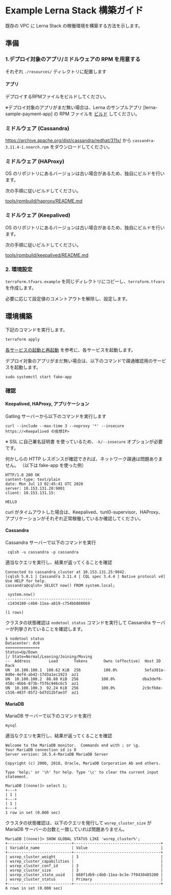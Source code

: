 # Example Lerna Stack 構築ガイド

既存の VPC に Lerna Stack の稼働環境を構築する方法を示します。

## 準備

### 1.デプロイ対象のアプリ/ミドルウェアの RPM を用意する

それぞれ `./resources/` ディレクトリに配置します

#### アプリ
デプロイするRPMファイルをビルドしてください。

※デプロイ対象のアプリがまだ無い場合は、Lerna のサンプルアプリ [lerna-sample-payment-app] の RPM ファイルを [ビルド](https://github.com/lerna-stack/lerna-sample-payment-app/blob/main/docs/%E3%83%91%E3%83%83%E3%82%B1%E3%83%BC%E3%82%B8%E3%83%93%E3%83%AB%E3%83%89%E3%82%AC%E3%82%A4%E3%83%89.md) してください。

### ミドルウェア (Cassandra)
https://archive.apache.org/dist/cassandra/redhat/311x/ から `cassandra-3.11.4-1.noarch.rpm` をダウンロードしてください。

### ミドルウェア (HAProxy)

OS のリポジトリにあるバージョンは古い場合があるため、独自にビルドを行います。

次の手順に従いビルドしてください。

[tools/rpmbuild/haproxy/README.md](../../tools/rpmbuild/haproxy/README.md)

### ミドルウェア (Keepalived)

OS のリポジトリにあるバージョンは古い場合があるため、独自にビルドを行います。

次の手順に従いビルドしてください。

[tools/rpmbuild/keepalived/README.md](../../tools/rpmbuild/keepalived/README.md)

### 2. 環境設定

`terraform.tfvars.example` を同じディレクトリにコピーし、`terraform.tfvars` を作成します。

必要に応じて設定値のコメントアウトを解除し、設定します。

## 環境構築

下記のコマンドを実行します。

```bash
terraform apply
```

[各サービスの起動と再起動](../../docs/ops/各サービスの起動と再起動.md) を参考に、各サービスを起動します。

デプロイ対象のアプリがまだ無い場合は、以下のコマンドで疎通確認用のサービスを起動します。

```
sudo systemctl start fake-app
```

### 確認

#### Keepalived, HAProxy, アプリケーション

Gatling サーバーから以下のコマンドを実行します

```
curl --include --max-time 3 --noproxy '*' --insecure https://<Keepalived の仮想IP>
```

※ SSL に自己署名証明書 を使っているため、`-k/--insecure` オプションが必要です。

何かしらの HTTP レスポンスが確認できれば、ネットワーク疎通は問題ありません。
（以下は fake-app を使った例）

```
HTTP/1.0 200 OK
content-type: text/plain
date: Mon Jul 13 02:45:41 UTC 2020
server: 10.153.131.20:9001
client: 10.153.131.15:

HELLO
```

curl がタイムアウトした場合は、Keepalived、tunl0-supervisor、HAProxy、アプリケーションがそれぞれ正常稼働しているか確認してください。

#### Cassandra

Cassandra サーバーで以下のコマンドを実行

```
 cqlsh -u cassandra -p cassandra
```

適当なクエリを実行し、結果が返ってくることを確認

```
Connected to cassandra_cluster at 10.153.131.25:9042.
[cqlsh 5.0.1 | Cassandra 3.11.4 | CQL spec 3.4.4 | Native protocol v4]
Use HELP for help.
cassandra@cqlsh> SELECT now() FROM system.local;

 system.now()
--------------------------------------
 c1434180-c4b0-11ea-a819-c754bb888669

(1 rows)
```

クラスタの状態確認は `nodetool status` コマンドを実行して Cassandra サーバーが列挙されていることを確認します。

```
$ nodetool status
Datacenter: dc0
===============
Status=Up/Down
|/ State=Normal/Leaving/Joining/Moving
--  Address        Load       Tokens       Owns (effective)  Host ID                               Rack
UN  10.100.100.1  108.62 KiB  256          100.0%            5efa381a-8d0e-4ef4-ab42-17d3a1ec1923  az1
UN  10.100.100.2  88.88 KiB  256          100.0%            dba3def6-458c-4bb6-873b-f5f6c946c6c5  az1
UN  10.100.100.3  92.24 KiB  256          100.0%            2c9cfb8e-c516-483f-85f2-bd7d12bfae3f  az1
```

#### MariaDB

MariaDB サーバーで以下のコマンドを実行

```
mysql
```

適当なクエリを実行し、結果が返ってくることを確認

```
Welcome to the MariaDB monitor.  Commands end with ; or \g.
Your MariaDB connection id is 8
Server version: 10.5.4-MariaDB MariaDB Server

Copyright (c) 2000, 2018, Oracle, MariaDB Corporation Ab and others.

Type 'help;' or '\h' for help. Type '\c' to clear the current input statement.

MariaDB [(none)]> select 1;
+---+
| 1 |
+---+
| 1 |
+---+
1 row in set (0.000 sec)
```

クラスタの状態確認は、以下のクエリを発行して `wsrep_cluster_size` が MariaDB サーバーの台数と一致していれば問題ありません。

```
MariaDB [(none)]> SHOW GLOBAL STATUS LIKE 'wsrep_cluster%';
+----------------------------+--------------------------------------+
| Variable_name              | Value                                |
+----------------------------+--------------------------------------+
| wsrep_cluster_weight       | 3                                    |
| wsrep_cluster_capabilities |                                      |
| wsrep_cluster_conf_id      | 3                                    |
| wsrep_cluster_size         | 3                                    |
| wsrep_cluster_state_uuid   | 660f1db9-c4b0-11ea-bc3e-7f0430485200 |
| wsrep_cluster_status       | Primary                              |
+----------------------------+--------------------------------------+
6 rows in set (0.000 sec)
```
